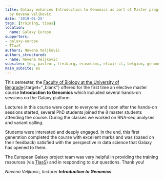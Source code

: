 ```yaml
---
title: Galaxy enhances Introduction to Genomics as part of Master program in Belgrade,
  by Nevena Veljkovic
date: '2019-01-25'
tags: [training, tiaas]
location:
  name: Galaxy Europe
supporters:
- galaxy-europe
- TIaaS
authors: Nevena Veljkovic
authors_structured:
- name: Nevena Veljkovic
subsites: [eu, pasteur, freiburg, erasmusmc, elixir-it, belgium, genouest]
main_subsite: eu
---
```


This semester, the [Faculty of Biology at the University of Belgrade](http://bg.ac.rs/en/members/faculties/FB.php){:target="_blank"} offered for the first time
an elective master course **Introduction to Genomics** which included several hands-on sessions on the Galaxy platform.

Lectures in this course were open to everyone and soon after the hands-on sessions
started, several PhD students joined the 8 master students attending the course. During the classes we worked on RNA-seq analyses and variant calling.

Students were interested and deeply engaged. In the end, this first generation completed the course
with excellent marks and was (based on their feedback) satisfied with the perspective in data science
that Galaxy has opened to them.

The European Galaxy project team was very helpful in providing the training resources (via [TIaaS](https://galaxyproject.eu/tiaas))
and in responding to our questions. Thank you!

*Nevena Veljkovic, lecturer **Introduction to Genomics***

